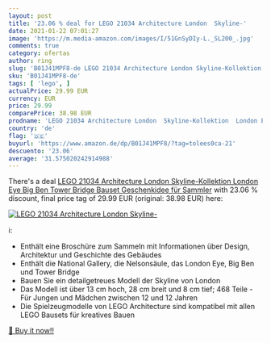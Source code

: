 ```yaml
---
layout: post
title: '23.06 % deal for LEGO 21034 Architecture London  Skyline-'
date: 2021-01-22 07:01:27
image: 'https://m.media-amazon.com/images/I/51GnSyDIy-L._SL200_.jpg'
comments: true
category: ofertas
author: ring
slug: 'B01J41MPF8-de LEGO 21034 Architecture London Skyline-Kollektion London...'
sku: 'B01J41MPF8-de'
tags: [ 'lego', ]
actualPrice: 29.99 EUR
currency: EUR
price: 29.99
comparePrice: 38.98 EUR
prodname: 'LEGO 21034 Architecture London  Skyline-Kollektion  London Eye  Big Ben  Tower Bridge  Bauset  Geschenkidee für Sammler'
country: 'de'
flag: '🇩🇪'
buyurl: 'https://www.amazon.de/dp/B01J41MPF8/?tag=tolees0ca-21'
descuento: '23.06'
average: '31.575020242914988'
---
```


There's a deal [LEGO 21034 Architecture London  Skyline-Kollektion  London Eye  Big Ben  Tower Bridge  Bauset  Geschenkidee für Sammler](https://www.amazon.de/dp/B01J41MPF8/?tag=tolees0ca-21)  with  23.06 % discount, final price tag of  29.99 EUR (original: 38.98 EUR) here:

[![LEGO 21034 Architecture London  Skyline-](https://m.media-amazon.com/images/I/51GnSyDIy-L._SL200_.jpg)](https://www.amazon.de/dp/B01J41MPF8/?tag=tolees0ca-21)

ℹ️:

- Enthält eine Broschüre zum Sammeln mit Informationen über Design, Architektur und Geschichte des Gebäudes
- Enthält die National Gallery, die Nelsonsäule, das London Eye, Big Ben und Tower Bridge
- Bauen Sie ein detailgetreues Modell der Skyline von London
- Das Modell ist über 13 cm hoch, 28 cm breit und 8 cm tief; 468 Teile - Für Jungen und Mädchen zwischen 12 und 12 Jahren
- Die Spielzeugmodelle von LEGO Architecture sind kompatibel mit allen LEGO Bausets für kreatives Bauen

[🛒 Buy it now!!](https://www.amazon.de/dp/B01J41MPF8/?tag=tolees0ca-21)
